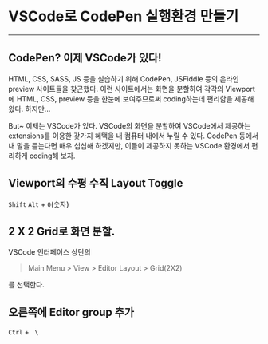 # VSCode로 CodePen 실행환경 만들기  

--- 
<h2 class="special">CodePen? 이제 VSCode가 있다!</h2>

HTML, CSS, SASS, JS 등을 실습하기 위해 CodePen, JSFiddle 등의 온라인 preview 사이트들을 찾곤했다. 이런 사이트에서는 화면을 분할하여 각각의 Viewport에 HTML, CSS, preview 등을 한눈에 보여주므로써 coding하는데 편리함을 제공해왔다. 하지만...

But~ 이제는 VSCode가 있다. VSCode의 화면을 분할하여 VSCode에서 제공하는 extensions를 이용한 갖가지 혜택을 내 컴퓨터 내에서 누릴 수 있다. CodePen 등에서 내 말을 듣는다면 매우 섭섭해 하겠지만, 이들이 제공하지 못하는 VSCode 환경에서 편리하게 coding해 보자.

## Viewport의 수평 수직 Layout Toggle

<code class="shift">Shift</code> <code class="alt">Alt</code> + <code>0</code>(숫자)



## 2 X 2 Grid로 화면 분할.

VSCode 인터페이스 상단의  

> Main Menu > View > Editor Layout > Grid(2X2) 

를 선택한다.

## 오른쪽에 Editor group 추가

<code class="ctrl">Ctrl</code> + <code> \ </code>

